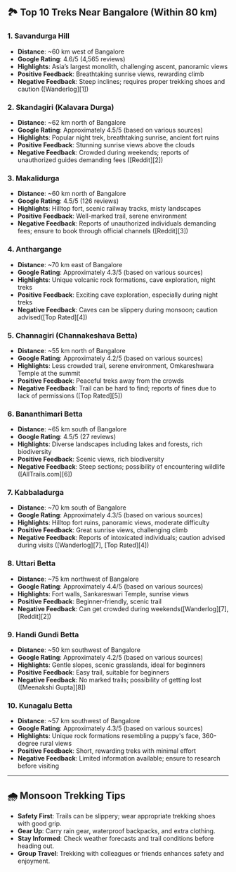 ## 🏞️ Top 10 Treks Near Bangalore (Within 80 km)

### 1. **Savandurga Hill**

* **Distance**: \~60 km west of Bangalore
* **Google Rating**: 4.6/5 (4,565 reviews)
* **Highlights**: Asia’s largest monolith, challenging ascent, panoramic views
* **Positive Feedback**: Breathtaking sunrise views, rewarding climb
* **Negative Feedback**: Steep inclines; requires proper trekking shoes and caution ([Wanderlog][1])

### 2. **Skandagiri (Kalavara Durga)**

* **Distance**: \~62 km north of Bangalore
* **Google Rating**: Approximately 4.5/5 (based on various sources)
* **Highlights**: Popular night trek, breathtaking sunrise, ancient fort ruins
* **Positive Feedback**: Stunning sunrise views above the clouds
* **Negative Feedback**: Crowded during weekends; reports of unauthorized guides demanding fees ([Reddit][2])

### 3. **Makalidurga**

* **Distance**: \~60 km north of Bangalore
* **Google Rating**: 4.5/5 (126 reviews)
* **Highlights**: Hilltop fort, scenic railway tracks, misty landscapes
* **Positive Feedback**: Well-marked trail, serene environment
* **Negative Feedback**: Reports of unauthorized individuals demanding fees; ensure to book through official channels ([Reddit][3])

### 4. **Anthargange**

* **Distance**: \~70 km east of Bangalore
* **Google Rating**: Approximately 4.3/5 (based on various sources)
* **Highlights**: Unique volcanic rock formations, cave exploration, night treks
* **Positive Feedback**: Exciting cave exploration, especially during night treks
* **Negative Feedback**: Caves can be slippery during monsoon; caution advised([Top Rated][4])

### 5. **Channagiri (Channakeshava Betta)**

* **Distance**: \~55 km north of Bangalore
* **Google Rating**: Approximately 4.2/5 (based on various sources)
* **Highlights**: Less crowded trail, serene environment, Omkareshwara Temple at the summit
* **Positive Feedback**: Peaceful treks away from the crowds
* **Negative Feedback**: Trail can be hard to find; reports of fines due to lack of permissions ([Top Rated][5])

### 6. **Bananthimari Betta**

* **Distance**: \~65 km south of Bangalore
* **Google Rating**: 4.5/5 (27 reviews)
* **Highlights**: Diverse landscapes including lakes and forests, rich biodiversity
* **Positive Feedback**: Scenic views, rich biodiversity
* **Negative Feedback**: Steep sections; possibility of encountering wildlife ([AllTrails.com][6])

### 7. **Kabbaladurga**

* **Distance**: \~70 km south of Bangalore
* **Google Rating**: Approximately 4.3/5 (based on various sources)
* **Highlights**: Hilltop fort ruins, panoramic views, moderate difficulty
* **Positive Feedback**: Great sunrise views, challenging climb
* **Negative Feedback**: Reports of intoxicated individuals; caution advised during visits ([Wanderlog][7], [Top Rated][4])

### 8. **Uttari Betta**

* **Distance**: \~75 km northwest of Bangalore
* **Google Rating**: Approximately 4.4/5 (based on various sources)
* **Highlights**: Fort walls, Sankareswari Temple, sunrise views
* **Positive Feedback**: Beginner-friendly, scenic trail
* **Negative Feedback**: Can get crowded during weekends([Wanderlog][7], [Reddit][2])

### 9. **Handi Gundi Betta**

* **Distance**: \~50 km southwest of Bangalore
* **Google Rating**: Approximately 4.2/5 (based on various sources)
* **Highlights**: Gentle slopes, scenic grasslands, ideal for beginners
* **Positive Feedback**: Easy trail, suitable for beginners
* **Negative Feedback**: No marked trails; possibility of getting lost ([Meenakshi Gupta][8])

### 10. **Kunagalu Betta**

* **Distance**: \~57 km southwest of Bangalore
* **Google Rating**: Approximately 4.3/5 (based on various sources)
* **Highlights**: Unique rock formations resembling a puppy's face, 360-degree rural views
* **Positive Feedback**: Short, rewarding treks with minimal effort
* **Negative Feedback**: Limited information available; ensure to research before visiting

---

## 🌧️ Monsoon Trekking Tips

* **Safety First**: Trails can be slippery; wear appropriate trekking shoes with good grip.
* **Gear Up**: Carry rain gear, waterproof backpacks, and extra clothing.
* **Stay Informed**: Check weather forecasts and trail conditions before heading out.
* **Group Travel**: Trekking with colleagues or friends enhances safety and enjoyment.